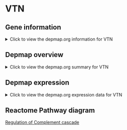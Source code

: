 <h1>VTN</h1>

<h2>Gene information</h2>
<details>
  <summary>Click to view the depmap.org information for VTN</summary>
  <iframe src="https://depmap.org/portal/gene/VTN?tab=about" style="border:none;width:100%;height:800px"></iframe>
</details>

<h2>Depmap overview</h2>
<details>
  <summary>Click to view the depmap.org summary for VTN</summary>
  <iframe src="https://depmap.org/portal/gene/VTN?tab=overview" style="border:none;width:100%;height:800px"></iframe>
</details>

<h2>Depmap expression</h2>
<details>
  <summary>Click to view the depmap.org expression data for VTN</summary>
  <iframe src="https://depmap.org/portal/gene/VTN?tab=characterization" style="border:none;width:100%;height:800px"></iframe>
</details>



<h2>Reactome Pathway diagram</h2>
<a href="https://reactome.org/PathwayBrowser/#/R-HSA-977606" target="_BLANK">Regulation of Complement cascade</a>



